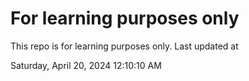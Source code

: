 # For learning purposes only
This repo is for learning purposes only.
Last updated at

Saturday, April 20, 2024 12:10:10 AM

